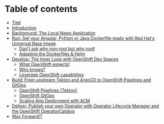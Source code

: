 # Table of contents

* [Titel](README.md)
* [Introduction](<README (1).md>)
* [Background: The Local News Application](<README (1) (1).md>)
* [Run: Get your Angular, Python or Java Dockerfile ready with Red Hat's Universal Base Image](1-leverage-openshift-as-your-security-engine-and-easy-deployment/README.md)
  * [Don't ask why non-root but why root!](1-leverage-openshift-as-your-security-engine-and-easy-deployment/dont-ask-why-non-root-but-why-root.md)
  * [Adapting the Dockerfiles & Helm](1-leverage-openshift-as-your-security-engine-and-easy-deployment/adapting-the-dockerfiles.md)
* [Develop: The Inner Loop with OpenShift Dev Spaces](3-use-openshift-in-the-inner-loop/README.md)
  * [What OpenShift expects!](3-use-openshift-in-the-inner-loop/what-openshift-expects.md)
  * [Who knows?](3-use-openshift-in-the-inner-loop/who-knows.md)
  * [Leverage OpenShift capabilities](3-use-openshift-in-the-inner-loop/leverage-openshift-capabilities.md)
* [Build: From upstream Tekton and ArgoCD to OpenShift Pipelines and GitOps](4-from-argo-and-tekton-to-openshift-pipelines-and-gitops.md)
  * [OpenShift Pipelines (Tekton)](4-from-argo-and-tekton-to-openshift-pipelines-and-gitops/openshift-pipelines-tekton.md)
  * [OpenShift GitOps](4-from-argo-and-tekton-to-openshift-pipelines-and-gitops/page-1.md)
  * [Scaling App Deployment with ACM](4-from-argo-and-tekton-to-openshift-pipelines-and-gitops/scaling-app-deployment-with-acm.md)
* [Deliver: Publish your own Operator with Operator Lifecycle Manager and the OpenShift OperatorCatalog](deliver-publish-your-own-operator-with-operator-lifecycle-manager-and-the-openshift-operatorcatalog.md)
* [Way Forward!?](way-forward.md)
